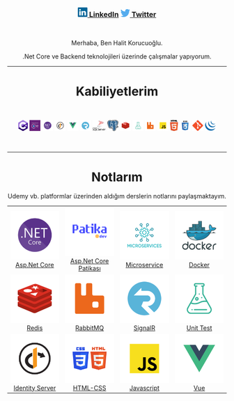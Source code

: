   <h3 align="center">
      <a href="https://www.linkedin.com/in/halitkorucuoglu" target="_blank" title="LinkedIn Profile"><img width="22" src="https://raw.githubusercontent.com/korucuoglu/korucuoglu/main/images/linkedin.svg"> LinkedIn</a>
      <a href="https://twitter.com/Korucuoglu16" target="_blank" title="Twitter Profile"><img width="22" src="https://raw.githubusercontent.com/korucuoglu/korucuoglu/main/images/twitter.png"> Twitter</a>
  </h3>

  <br>
  <div align="center">
    <p>Merhaba, Ben Halit Korucuoğlu.</p>
    <p>.Net Core ve Backend teknolojileri üzerinde çalışmalar yapıyorum.</p>

  </div>

  <hr>
  <h1 align="center"><b>Kabiliyetlerim </b> </h1>
  <br>
  <p align="center">
     <img title="C#" height="25" src="https://raw.githubusercontent.com/korucuoglu/korucuoglu/main/images/c-sharp.png">
     <img title="Entity Framework" height="25" src="https://raw.githubusercontent.com/korucuoglu/korucuoglu/main/images/ef-core.png">
     <img title=".Net Core" height="25" src="https://raw.githubusercontent.com/korucuoglu/korucuoglu/main/images/dotnet-core.svg">
     <img title="Identity Server" height="25" src="https://raw.githubusercontent.com/korucuoglu/korucuoglu/main/images/identity.svg">
     <img title="VueJs" height="25" src="https://raw.githubusercontent.com/korucuoglu/korucuoglu/main/images/vue.svg">
     <img title="SignalR" height="25" src="https://raw.githubusercontent.com/korucuoglu/korucuoglu/main/images/signalr.svg">
     <img title="MSSQL" height="25" src="https://raw.githubusercontent.com/korucuoglu/korucuoglu/main/images/mssql.png">
     <img title="Postgres" height="25" src="https://raw.githubusercontent.com/korucuoglu/korucuoglu/main/images/postgres.png">
     <img title="Redis" height="25" src="https://raw.githubusercontent.com/korucuoglu/korucuoglu/main/images/redis.svg">
     <img title="Unit Test" height="25" src="https://raw.githubusercontent.com/korucuoglu/korucuoglu/main/images/test.svg">
     <img title="RabbitMQ" height="25" src="https://raw.githubusercontent.com/korucuoglu/korucuoglu/main/images/rabbitmq.svg">
     <img title="Javascript" height="25" src="https://raw.githubusercontent.com/korucuoglu/korucuoglu/main/images/javascript.svg">
     <img title="HTML5" height="25" src="https://raw.githubusercontent.com/korucuoglu/korucuoglu/main/images/html5.svg">
     <img title="CSS" height="25" src="https://raw.githubusercontent.com/korucuoglu/korucuoglu/main/images/css.svg">
     <img title="Git" height="25" src="https://raw.githubusercontent.com/korucuoglu/korucuoglu/main/images/git.svg">
     <img title="JQuery" height="25" src="https://raw.githubusercontent.com/korucuoglu/korucuoglu/main/images/jquery.svg">
    
  </p>
  <br>
  <hr>
  <h1 align="center"><b>Notlarım</b></h1>

  <p align="center">Udemy vb. platformlar üzerinden aldığım derslerin notlarını paylaşmaktayım. </p>

<div>
<table align="center">
  <tr width="100%" align="center">
    <td width= "25%">
      <a href="https://drive.google.com/file/d/12p4UyUdtLoz0vHDqmwl0z44jkVdyiprX/view"> <img src="https://raw.githubusercontent.com/korucuoglu/korucuoglu/main/images/dotnet-core.svg" width="100%"></a><br>
      <a href="https://drive.google.com/file/d/12p4UyUdtLoz0vHDqmwl0z44jkVdyiprX/view" target="_blank">Asp.Net Core</span></a>
    </td>
    <td width="25%">
      <a href="https://drive.google.com/file/d/19gfgNxv8EGWdkLs38_E8Po5fus9ImQqQ/view" target="_blank"><img src="https://raw.githubusercontent.com/korucuoglu/korucuoglu/main/images/patika.svg" width="100%"> </a><br>
      <a href="https://drive.google.com/file/d/19gfgNxv8EGWdkLs38_E8Po5fus9ImQqQ/view" target="blank">Asp.Net Core Patikası</a>
      </td>
      <td width="25%">
      <a href="https://drive.google.com/file/d/18I9NpnZXm_IknSZye7BJm8P5zgupZPpa/view"><img src="https://raw.githubusercontent.com/korucuoglu/korucuoglu/main/images/microservice.svg" width="100%"> </a> <br>
      <a href="https://drive.google.com/file/d/18I9NpnZXm_IknSZye7BJm8P5zgupZPpa/view" target="blank">Microservice</a>
      </td>
      <td width= "25%">
      <a href="https://drive.google.com/file/d/15PD9wrxOsnxXRaHbtoOwXP81i1GNbnEY/view" target="_blank"><img src="https://raw.githubusercontent.com/korucuoglu/korucuoglu/main/images/docker.svg" width="100%"></a><br>
      <a href="https://drive.google.com/file/d/15PD9wrxOsnxXRaHbtoOwXP81i1GNbnEY/view" target="blank">Docker</a>
    </td>
  </tr>
   <tr width="100%" align="center">
    <td width="25%">
    <a href="https://drive.google.com/file/d/15LJbO8GfH_89gzjCN11evwxOVylMtp71/view" target="_blank"><img src="https://raw.githubusercontent.com/korucuoglu/korucuoglu/main/images/redis.svg" width="100%"></a><br>
    <a href="https://drive.google.com/file/d/15LJbO8GfH_89gzjCN11evwxOVylMtp71/view" target="blank">Redis</a>
    </td>
    <td width="25%">
    <a href="https://drive.google.com/file/d/1RwmsyIuT3riC7sCovGcd827pK2-uNUVV/view" target="_blank"><img src="https://raw.githubusercontent.com/korucuoglu/korucuoglu/main/images/rabbitmq.svg" width="100%"></a><br>
    <a href="https://drive.google.com/file/d/1RwmsyIuT3riC7sCovGcd827pK2-uNUVV/view" target="blank">RabbitMQ</a>
    <td width= "25%">
    <a href="https://drive.google.com/file/d/1Bg3-tV4vMRJn4-u9slbLKHIJAP0gtM8b/view" target="_blank"><img src="https://raw.githubusercontent.com/korucuoglu/korucuoglu/main/images/signalr.svg" width="100%"></a><br>
    <a href="https://drive.google.com/file/d/1Bg3-tV4vMRJn4-u9slbLKHIJAP0gtM8b/view" target="blank">SignalR</a>
    </td>
    <td width="25%">
    <a href="https://drive.google.com/file/d/1UjY5WV8qKcpcsgKMcaYjmqsCPy7boSgy/view" target="_blank"><img src="https://raw.githubusercontent.com/korucuoglu/korucuoglu/main/images/test.svg" width="100%"></a><br>
    <a href="https://drive.google.com/file/d/1UjY5WV8qKcpcsgKMcaYjmqsCPy7boSgy/view" target="blank">Unit Test</a>
    </td>
  </tr>

  <tr width="100%" align="center">
    <td width="25%">
    <a href="https://drive.google.com/file/d/12hZfDabcUWNzgJYAppVdTWUoeuDJOOl4/view" target="_blank"><img src="https://raw.githubusercontent.com/korucuoglu/korucuoglu/main/images/identity.svg" width="100%"><br></a>
    <a href="https://drive.google.com/file/d/12hZfDabcUWNzgJYAppVdTWUoeuDJOOl4/view" target="blank">Identity Server</a>
     <td width= "25%">
    <a href="https://drive.google.com/file/d/15agRhvRSZNx_dtfIPS5fLmiqls0T0s-m/view" target="_blank"><img src="https://raw.githubusercontent.com/korucuoglu/korucuoglu/main/images/htmlcss.svg" width="100%"></a><br>
    <a href="https://drive.google.com/file/d/15agRhvRSZNx_dtfIPS5fLmiqls0T0s-m/view" target="blank">HTML-CSS</a>
    </td>
    <td width="25%">
    <a href="https://drive.google.com/file/d/176f6H7Ls0CGqXQHX1mBtcs9u7EjfVd1r/view" target="_blank"><img src="https://raw.githubusercontent.com/korucuoglu/korucuoglu/main/images/javascript.svg" width="100%"></a><br>
    <a href="https://drive.google.com/file/d/176f6H7Ls0CGqXQHX1mBtcs9u7EjfVd1r/view" target="blank">Javascript</a>
    </td>
    <td width="25%">
    <a href="https://drive.google.com/file/d/156xDOTzgkMl2JhuY-3pbnN6I9qJXo2aB/view" target="_blank"><img src="https://raw.githubusercontent.com/korucuoglu/korucuoglu/main/images/vue.svg" width="100%"><a><br>
    <a href="https://drive.google.com/file/d/12pSvgvFmHRZjLnmANeOMbZzVORjnjpDF/view" target="blank">Vue</a>
  </tr>
</table>

</div>
